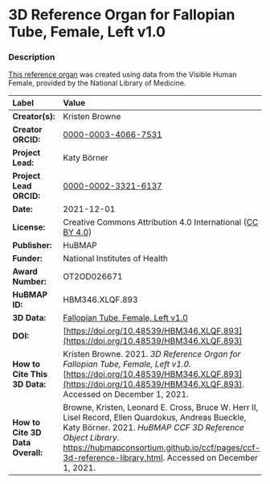 # 3D Reference Organ for Fallopian Tube, Female, Left v1.0

### Description
[This reference organ](https://hubmapconsortium.github.io/ccf/pages/ccf-3d-reference-library.html) was created using data from the Visible Human Female, provided by the National Library of Medicine.

| Label | Value |
| :------------- |:-------------|
| **Creator(s):** | Kristen Browne |
| **Creator ORCID:** | [0000-0003-4066-7531](https://orcid.org/0000-0003-4066-7531) |
| **Project Lead:** | Katy B&ouml;rner |
| **Project Lead ORCID:** | [0000-0002-3321-6137](https://orcid.org/0000-0002-3321-6137) |
| **Date:** | 2021-12-01 |
| **License:** | Creative Commons Attribution 4.0 International ([CC BY 4.0](https://creativecommons.org/licenses/by/4.0/)) |
| **Publisher:** | HuBMAP |
| **Funder:** | National Institutes of Health |
| **Award Number:** | OT2OD026671 |
| **HuBMAP ID:** | HBM346.XLQF.893 |
| **3D Data:** | [Fallopian Tube, Female, Left v1.0](https://hubmapconsortium.github.io/ccf-releases/v1.1/models/VH_F_Fallopian_Tube_L.glb) |
| **DOI:** | [https://doi.org/10.48539/HBM346.XLQF.893](https://doi.org/10.48539/HBM346.XLQF.893) |
| **How to Cite This 3D Data:** | Kristen Browne. 2021. *3D Reference Organ for Fallopian Tube, Female, Left v1.0.* [https://doi.org/10.48539/HBM346.XLQF.893](https://doi.org/10.48539/HBM346.XLQF.893). Accessed on December 1, 2021. |
| **How to Cite 3D Data Overall:** | Browne, Kristen, Leonard E. Cross, Bruce W. Herr II, Lisel Record, Ellen Quardokus, Andreas Bueckle, Katy B&ouml;rner. 2021. *HuBMAP CCF 3D Reference Object Library*. https://hubmapconsortium.github.io/ccf/pages/ccf-3d-reference-library.html. Accessed on December 1, 2021. |
